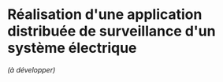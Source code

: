 # Réalisation d'une application distribuée de surveillance d'un système électrique

*(à développer)*